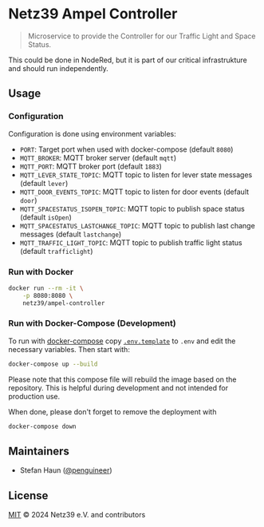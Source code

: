 # Netz39 Ampel Controller

> Microservice to provide the Controller for our Traffic Light and Space Status.

This could be done in NodeRed, but it is part of our critical infrastrukture and should
run independently.

## Usage

### Configuration

Configuration is done using environment variables:

* `PORT`: Target port when used with docker-compose (default `8080`)
* `MQTT_BROKER`: MQTT broker server (default `mqtt`)
* `MQTT_PORT`: MQTT broker port (default `1883`)
* `MQTT_LEVER_STATE_TOPIC`: MQTT topic to listen for lever state messages (default `lever`)
* `MQTT_DOOR_EVENTS_TOPIC`: MQTT topic to listen for door events (default `door`)
* `MQTT_SPACESTATUS_ISOPEN_TOPIC`: MQTT topic to publish space status (default `isOpen`)
* `MQTT_SPACESTATUS_LASTCHANGE_TOPIC`: MQTT topic to publish last change messages (default `lastchange`)
* `MQTT_TRAFFIC_LIGHT_TOPIC`: MQTT topic to publish traffic light status (default `trafficlight`)

### Run with Docker

```bash
docker run --rm -it \
    -p 8080:8080 \
    netz39/ampel-controller
```

### Run with Docker-Compose (Development)

To run with [docker-compose](https://docs.docker.com/compose/) copy  [`.env.template`](.env.template) to `.env` and edit the necessary variables. Then start with:

```bash
docker-compose up --build
```

Please note that this compose file will rebuild the image based on the repository. This is helpful during development and not intended for production use.

When done, please don't forget to remove the deployment with
```bash
docker-compose down
```

## Maintainers

* Stefan Haun ([@penguineer](https://github.com/penguineer))


## License

[MIT](LICENSE.txt) © 2024 Netz39 e.V. and contributors
